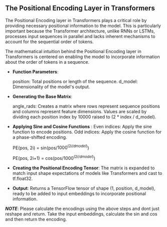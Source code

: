 ## **The Positional Encoding Layer in Transformers**


The Positional Encoding layer in Transformers plays a critical role by providing necessary positional information to the model. This is particularly important because the Transformer architecture, unlike RNNs or LSTMs, processes input sequences in parallel and lacks inherent mechanisms to account for the sequential order of tokens.

The mathematical intuition behind the Positional Encoding layer in Transformers is centered on enabling the model to incorporate information about the order of tokens in a sequence.


*  **Function Parameters**:
    
    position: Total positions or length of the sequence.
    d_model: Dimensionality of the model's output.

*  **Generating the Base Matrix**:

    angle_rads: Creates a matrix where rows represent sequence positions and columns represent feature dimensions. Values are scaled by dividing each position index by 10000 raised to (2 * index / d_model).

*   **Applying Sine and Cosine Functions** :
    Even indices: Apply the sine function to encode positions.
    Odd indices: Apply the cosine function for a phase-shifted encoding.
        
    PE(pos, 2i) = sin(pos/$1000^(2i/dmodel)$)

    PE(pos, 2i+1) = cos(pos/$1000^(2i/dmodel)$)
    
*   **Creating the Positional Encoding Tensor**:
    The matrix is expanded to match input shape expectations of models like Transformers and cast to tf.float32.
        
*   **Output**:
    Returns a TensorFlow tensor of shape (1, position, d_model), ready to be added to input embeddings to incorporate positional information.
    
    
**_NOTE_**: Please calculate the encodings using the above steps and dont just reshape and return. 
Take the input embeddings, calculate the sin and cos and then return the encoding.
